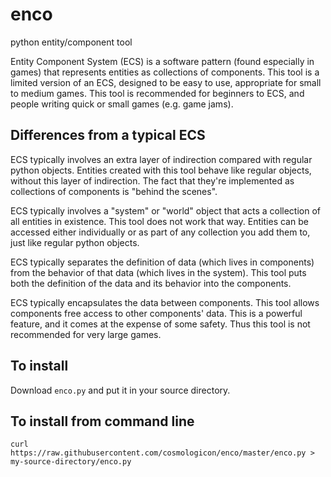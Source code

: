 enco
====

python entity/component tool

Entity Component System (ECS) is a software pattern (found especially in games) that represents entities as collections of components. This tool is a limited version of an ECS, designed to be easy to use, appropriate for small to medium games. This tool is recommended for beginners to ECS, and people writing quick or small games (e.g. game jams).

Differences from a typical ECS
------------------------------

ECS typically involves an extra layer of indirection compared with regular python objects. Entities created with this tool behave like regular objects, without this layer of indirection. The fact that they're implemented as collections of components is "behind the scenes".

ECS typically involves a "system" or "world" object that acts a collection of all entities in existence. This tool does not work that way. Entities can be accessed either individually or as part of any collection you add them to, just like regular python objects.

ECS typically separates the definition of data (which lives in components) from the behavior of that data (which lives in the system). This tool puts both the definition of the data and its behavior into the components.

ECS typically encapsulates the data between components. This tool allows components free access to other components' data. This is a powerful feature, and it comes at the expense of some safety. Thus this tool is not recommended for very large games.

To install
----------

Download `enco.py` and put it in your source directory.

To install from command line
----------------------------

    curl https://raw.githubusercontent.com/cosmologicon/enco/master/enco.py > my-source-directory/enco.py
